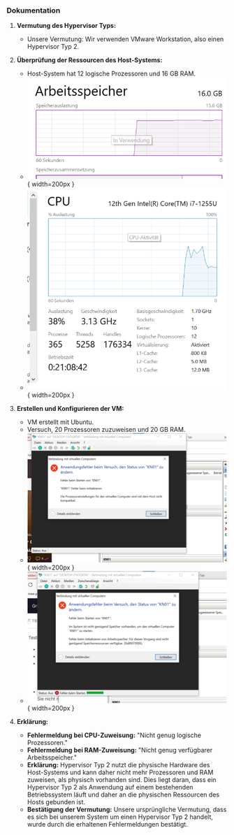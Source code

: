 ### Dokumentation

1. **Vermutung des Hypervisor Typs:**
   - Unsere Vermutung: Wir verwenden VMware Workstation, also einen Hypervisor Typ 2.

2. **Überprüfung der Ressourcen des Host-Systems:**
   - Host-System hat 12 logische Prozessoren und 16 GB RAM.
   - ![Bild Arbeitsspeicher](ram.png){ width=200px }
   - ![Bild Prozessor](cpu.png){ width=200px }

3. **Erstellen und Konfigurieren der VM:**
   - VM erstellt mit Ubuntu.
   - Versuch, 20 Prozessoren zuzuweisen und 20 GB RAM.
   - ![Fehlermeldung CPU](prozessorfm.png){ width=200px }
   - ![Fehlermeldung RAM](ramfm.png){ width=200px }

4. **Erklärung:**
   - **Fehlermeldung bei CPU-Zuweisung:** "Nicht genug logische Prozessoren."
   - **Fehlermeldung bei RAM-Zuweisung:** "Nicht genug verfügbarer Arbeitsspeicher."
   - **Erklärung:** Hypervisor Typ 2 nutzt die physische Hardware des Host-Systems und kann daher nicht mehr Prozessoren und RAM zuweisen, als physisch vorhanden sind. Dies liegt daran, dass ein Hypervisor Typ 2 als Anwendung auf einem bestehenden Betriebssystem läuft und daher an die physischen Ressourcen des Hosts gebunden ist.
   - **Bestätigung der Vermutung:** Unsere ursprüngliche Vermutung, dass es sich bei unserem System um einen Hypervisor Typ 2 handelt, wurde durch die erhaltenen Fehlermeldungen bestätigt.
